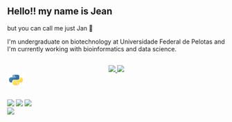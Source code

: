 ## Hello!! my name is Jean 
but you can call me just Jan 👋



I'm undergraduate on biotechnology at Universidade Federal de Pelotas and I'm currently working with bioinformatics and data science. 


##


<div align="center">
  <a href="https://github.com/eujean-star">
  <img height="180em" src="https://github-readme-stats.vercel.app/api?username=eujean-star&show_icons=true&theme=dark&include_all_commits=true&count_private=true"/>
  <img height="180em" src="https://github-readme-stats.vercel.app/api/top-langs/?username=eujean-star&layout=compact&langs_count=7&theme=dark"/>
</div>
  <img align="center" alt="Rafa-Python" height="30" width="40" src="https://raw.githubusercontent.com/devicons/devicon/master/icons/python/python-original.svg">
  <img align="right" height="150" style="border-radius:50px;" 
</div>

##

<div> 

  <a href="https://www.linkedin.com/in/jean-rodrigues/" target="_blank"><img src="https://img.shields.io/badge/-LinkedIn-%230077B5?style=for-the-badge&logo=linkedin&logoColor=white" target="_blank"></a> 
    <a href = "mailto:eujean.ros@gmail.com"><img src="https://img.shields.io/badge/-Gmail-%23333?style=for-the-badge&logo=gmail&logoColor=white" target="_blank"></a>
  <a href="https://instagram.com/me.jean" target="_blank"><img src="https://img.shields.io/badge/-Instagram-%23E4405F?style=for-the-badge&logo=instagram&logoColor=white" target="_blank"></a>	
   <a href="https://discord.gg/mejaan#4185" target="_blank"><img src="https://img.shields.io/badge/Discord-7289DA?style=for-the-badge&logo=discord&logoColor=white" target="_blank"></a> 
